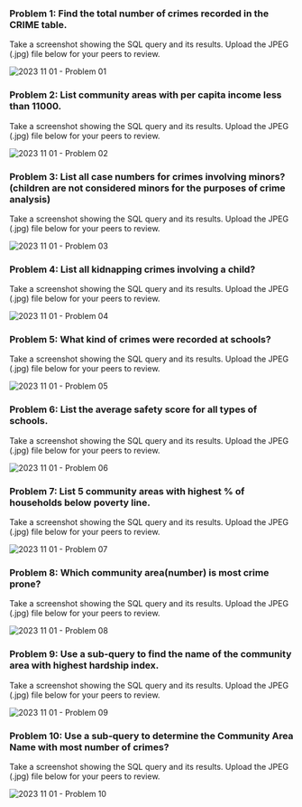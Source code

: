 ### Problem 1: Find the total number of crimes recorded in the CRIME table.
Take a screenshot showing the SQL query and its results. Upload the JPEG (.jpg) file below for your peers to review.

![2023 11 01 - Problem 01](https://github.com/user-attachments/assets/5ba522e5-49a6-4620-96be-9e30a997f8f0)

### Problem 2: List community areas with per capita income less than 11000.
Take a screenshot showing the SQL query and its results. Upload the JPEG (.jpg) file below for your peers to review.

![2023 11 01 - Problem 02](https://github.com/user-attachments/assets/e03b7674-38ae-4bce-885d-91beeef6421d)

### Problem 3: List all case numbers for crimes  involving minors?(children are not considered minors for the purposes of crime analysis)
Take a screenshot showing the SQL query and its results. Upload the JPEG (.jpg) file below for your peers to review.

![2023 11 01 - Problem 03](https://github.com/user-attachments/assets/0c518ccb-a44a-4abf-b8fe-96377b67aa30)

### Problem 4: List all kidnapping crimes involving a child?
Take a screenshot showing the SQL query and its results. Upload the JPEG (.jpg) file below for your peers to review.

![2023 11 01 - Problem 04](https://github.com/user-attachments/assets/c189203d-3cc5-4848-a1b0-08c053552339)

### Problem 5: What kind of crimes were recorded at schools?
Take a screenshot showing the SQL query and its results. Upload the JPEG (.jpg) file below for your peers to review.

![2023 11 01 - Problem 05](https://github.com/user-attachments/assets/a5c68a49-ebbd-494b-9206-8e2f7c1c8860)

### Problem 6: List the average safety score for all types of schools.
Take a screenshot showing the SQL query and its results. Upload the JPEG (.jpg) file below for your peers to review.

![2023 11 01 - Problem 06](https://github.com/user-attachments/assets/fd60b217-6c79-408a-a942-326478da7d32)

### Problem 7: List 5 community areas with highest % of households below poverty line.
Take a screenshot showing the SQL query and its results. Upload the JPEG (.jpg) file below for your peers to review.

![2023 11 01 - Problem 07](https://github.com/user-attachments/assets/6f0e7ce0-3854-4cff-82e7-fc31e27d9e6d)

### Problem 8: Which community area(number) is most crime prone?
Take a screenshot showing the SQL query and its results. Upload the JPEG (.jpg) file below for your peers to review.

![2023 11 01 - Problem 08](https://github.com/user-attachments/assets/f832861e-cf6a-420e-a9ab-c3813696708f)

### Problem 9: Use a sub-query to find the name of the community area with highest hardship index.
Take a screenshot showing the SQL query and its results. Upload the JPEG (.jpg) file below for your peers to review.

![2023 11 01 - Problem 09](https://github.com/user-attachments/assets/059e22af-c40b-4508-9b29-4749f9fcfc9b)

### Problem 10: Use a sub-query to determine the Community Area Name with most number of crimes?
Take a screenshot showing the SQL query and its results. Upload the JPEG (.jpg) file below for your peers to review.

![2023 11 01 - Problem 10](https://github.com/user-attachments/assets/9bc93f3f-2460-4e0b-aa0a-eafd89effcdc)




